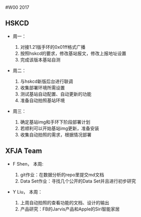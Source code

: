 #W00 2017

## HSKCD

- 周一： 
	1. 对接1.21版手环的0x01ff格式广播
	2. 按照hskcd的要求，修改基站报文，修改上报地址设置
	3. 完成该版本基站自测

- 周二：
	1. 与hskcd新版后台进行联调
	2. 收集部署环境所需设置
	3. 测试基站自动配置、自动更新的功能
	4. 准备自动拍照基站环境

- 周三：
	1. 确定基站img和手环下阶段部署计划
	2. 若顺利可以开始基站img更新，准备安装
	3. 收集自动拍照的需求，根据情况部署

## XFJA Team

- F Shen， 本周:
	1. git作业：在数据分析的repo里提交md文档
	2. Data Set作业：寻找几个公开的Data Set并且进行初步研究

- Y Liu， 本周：
	1. 上周自动拍照的查看功能的文档、设计的输出
	2. 产品研究：FB的Jarvis产品和Apple的Siri智能家居